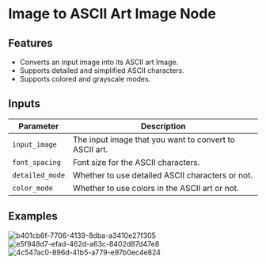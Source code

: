 # Image to ASCII Art Image Node

## Features
* Converts an input image into its ASCII art Image.
* Supports detailed and simplified ASCII characters.
* Supports colored and grayscale modes.

## Inputs

| Parameter     | Description                                 
|---------------|---------------------------------------------|
| `input_image`  | The input image that you want to convert to ASCII art.|
| `font_spacing` | Font size for the ASCII characters.|
| `detailed_mode`| Whether to use detailed ASCII characters or not.|
| `color_mode`   | Whether to use colors in the ASCII art or not.|

## Examples
![b401cb6f-7706-4139-8dba-a3410e27f305](https://github.com/mickr777/imagetoasciiimage/assets/115216705/3d51dc6a-c70a-4622-baf5-79e6d1eab6d7)
![e5f948d7-efad-462d-a63c-8402d87d47e8](https://github.com/mickr777/imagetoasciiimage/assets/115216705/0facb04e-4e64-4f95-bc36-35d3c533d0ec)
![4c547ac0-896d-41b5-a779-e97b0ec4e824](https://github.com/mickr777/imagetoasciiimage/assets/115216705/98b8c7b6-9b57-4f4e-8510-73419c6291cc)

